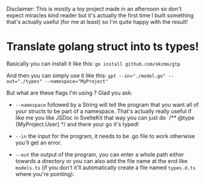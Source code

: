 Disclaimer: This is mostly a toy project made in an afternoon so don't expect miracles kind reader but it's actually the first time I built something that's actually useful (for me at least) so I'm quite happy with the result!

# Translate golang struct into ts types!

Basically you can install it like this:
```go install github.com/okzmo/gtp```

And then you can simply use it like this: 
```gpt --in="./model.go" --out="./types" --namespace="MyProject"```

But what are these flags I'm using ? Glad you ask:
- `--namespace` followed by a String will tell the program that you want all of your structs to be part of a namespace. That's actually really useful if like me you like JSDoc in SvelteKit that way you can just do `/** @type {MyProject.User} */ and there your go it's typed!

- `--in` the input for the program, it needs to be .go file to work otherwise you'll get an error.

- `--out` the output of the program, you can enter a whole path either towards a directory or you can also add the file name at the end like `models.ts` (if you don't it'll automatically create a file named `types.d.ts` where you're pointing).
